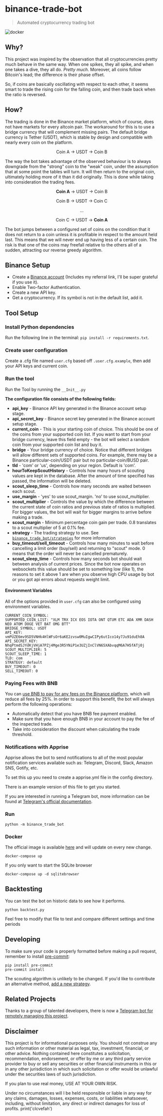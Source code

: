 # binance-trade-bot
> Automated cryptocurrency trading bot

![docker](https://img.shields.io/docker/pulls/edeng23/binance-trade-bot)
## Why?

This project was inspired by the observation that all cryptocurrencies pretty much behave in the same way. When one spikes, they all spike, and when one takes a dive, they all do. _Pretty much_. Moreover, all coins follow Bitcoin's lead; the difference is their phase offset.

So, if coins are basically oscillating with respect to each other, it seems smart to trade the rising coin for the falling coin, and then trade back when the ratio is reversed.

## How?

The trading is done in the Binance market platform, which of course, does not have markets for every altcoin pair. The workaround for this is to use a bridge currency that will complement missing pairs. The default bridge currency is Tether (USDT), which is stable by design and compatible with nearly every coin on the platform.

<p align="center">
  Coin A → USDT → Coin B
</p>

The way the bot takes advantage of the observed behaviour is to always downgrade from the "strong" coin to the "weak" coin, under the assumption that at some point the tables will turn. It will then return to the original coin, ultimately holding more of it than it did originally. This is done while taking into consideration the trading fees.

<div align="center">
  <p><b>Coin A</b> → USDT → Coin B</p>
  <p>Coin B → USDT → Coin C</p>
  <p>...</p>
  <p>Coin C → USDT → <b>Coin A</b></p>
</div>

The bot jumps between a configured set of coins on the condition that it does not return to a coin unless it is profitable in respect to the amount held last. This means that we will never end up having less of a certain coin. The risk is that one of the coins may freefall relative to the others all of a sudden, attracting our reverse greedy algorithm.

## Binance Setup

-   Create a [Binance account](https://www.binance.com/en/register?ref=13222128) (Includes my referral link, I'll be super grateful if you use it).
-   Enable Two-factor Authentication.
-   Create a new API key.
-   Get a cryptocurrency. If its symbol is not in the default list, add it.

## Tool Setup

### Install Python dependencies

Run the following line in the terminal: `pip install -r requirements.txt`.

### Create user configuration

Create a .cfg file named `user.cfg` based off `.user.cfg.example`, then add your API keys and current coin.

### Run the tool

Run the Tool by running the `__Init__.py`

**The configuration file consists of the following fields:**

-   **api_key** - Binance API key generated in the Binance account setup stage.
-   **api_secret_key** - Binance secret key generated in the Binance account setup stage.
-   **current_coin** - This is your starting coin of choice. This should be one of the coins from your supported coin list. If you want to start from your bridge currency, leave this field empty - the bot will select a random coin from your supported coin list and buy it.
-   **bridge** - Your bridge currency of choice. Notice that different bridges will allow different sets of supported coins. For example, there may be a Binance particular-coin/USDT pair but no particular-coin/BUSD pair.
-   **tld** - 'com' or 'us', depending on your region. Default is 'com'.
-   **hourToKeepScoutHistory** - Controls how many hours of scouting values are kept in the database. After the amount of time specified has passed, the information will be deleted.
-   **scout_sleep_time** - Controls how many seconds are waited between each scout.
-   **use_margin** - 'yes' to use scout_margin. 'no' to use scout_multiplier.
-   **scout_multiplier** - Controls the value by which the difference between the current state of coin ratios and previous state of ratios is multiplied. For bigger values, the bot will wait for bigger margins to arrive before making a trade.
-   **scout_margin** - Minimum percentage coin gain per trade. 0.8 translates to a scout multiplier of 5 at 0.1% fee.
-   **strategy** - The trading strategy to use. See [`binance_trade_bot/strategies`](binance_trade_bot/strategies/README.md) for more information
-   **buy_timeout/sell_timeout** - Controls how many minutes to wait before cancelling a limit order (buy/sell) and returning to "scout" mode. 0 means that the order will never be cancelled prematurely.
-   **scout_sleep_time** - Controls how many seconds bot should wait between analysis of current prices. Since the bot now operates on websockets this value should be set to something low (like 1), the reasons to set it above 1 are when you observe high CPU usage by bot or you got api errors about requests weight limit.

#### Environment Variables

All of the options provided in `user.cfg` can also be configured using environment variables.

```
CURRENT_COIN_SYMBOL:
SUPPORTED_COIN_LIST: "XLM TRX ICX EOS IOTA ONT QTUM ETC ADA XMR DASH NEO ATOM DOGE VET BAT OMG BTT"
BRIDGE_SYMBOL: USDT
API_KEY: vmPUZE6mv9SD5VNHk4HlWFsOr6aKE2zvsw0MuIgwCIPy6utIco14y7Ju91duEh8A
API_SECRET_KEY: NhqPtmdSJYdKjVHjA7PZj4Mge3R5YNiP1e3UZjInClVN65XAbvqqM6A7H5fATj0j
SCOUT_MULTIPLIER: 5
SCOUT_SLEEP_TIME: 1
TLD: com
STRATEGY: default
BUY_TIMEOUT: 0
SELL_TIMEOUT: 0
```

### Paying Fees with BNB
You can [use BNB to pay for any fees on the Binance platform](https://www.binance.com/en/support/faq/115000583311-Using-BNB-to-Pay-for-Fees), which will reduce all fees by 25%. In order to support this benefit, the bot will always perform the following operations:
-   Automatically detect that you have BNB fee payment enabled.
-   Make sure that you have enough BNB in your account to pay the fee of the inspected trade.
-   Take into consideration the discount when calculating the trade threshold.

### Notifications with Apprise

Apprise allows the bot to send notifications to all of the most popular notification services available such as: Telegram, Discord, Slack, Amazon SNS, Gotify, etc.

To set this up you need to create a apprise.yml file in the config directory.

There is an example version of this file to get you started.

If you are interested in running a Telegram bot, more information can be found at [Telegram's official documentation](https://core.telegram.org/bots).

### Run

```shell
python -m binance_trade_bot
```

### Docker

The official image is available [here](https://hub.docker.com/r/edeng23/binance-trade-bot) and will update on every new change.

```shell
docker-compose up
```

If you only want to start the SQLite browser

```shell
docker-compose up -d sqlitebrowser
```

## Backtesting

You can test the bot on historic data to see how it performs.

```shell
python backtest.py
```

Feel free to modify that file to test and compare different settings and time periods

## Developing

To make sure your code is properly formatted before making a pull request,
remember to install [pre-commit](https://pre-commit.com/):

```shell
pip install pre-commit
pre-commit install
```

The scouting algorithm is unlikely to be changed. If you'd like to contribute an alternative
method, [add a new strategy](binance_trade_bot/strategies/README.md).

## Related Projects

Thanks to a group of talented developers, there is now a [Telegram bot for remotely managing this project](https://github.com/lorcalhost/BTB-manager-telegram).


## Disclaimer

This project is for informational purposes only. You should not construe any
such information or other material as legal, tax, investment, financial, or
other advice. Nothing contained here constitutes a solicitation, recommendation,
endorsement, or offer by me or any third party service provider to buy or sell
any securities or other financial instruments in this or in any other
jurisdiction in which such solicitation or offer would be unlawful under the
securities laws of such jurisdiction.

If you plan to use real money, USE AT YOUR OWN RISK.

Under no circumstances will I be held responsible or liable in any way for any
claims, damages, losses, expenses, costs, or liabilities whatsoever, including,
without limitation, any direct or indirect damages for loss of profits.
print('clcvefah')